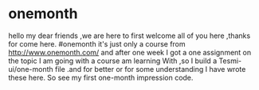 # onemonth 
hello my dear friends ,we are here to first welcome all of you here ,thanks for come here.
#onemonth it's just only a course from http://www.onemonth.com/ 
and after one week I got a one assignment on the topic I am going with a course am learning With ,so I build a Tesmi-ui/one-month file .and for better or for some understanding I have wrote these here.
So see my first one-month impression code.

